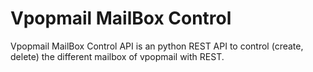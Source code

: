 Vpopmail MailBox Control
========================


Vpopmail MailBox Control API is an python REST API to control (create, delete) the different mailbox of vpopmail with REST.
